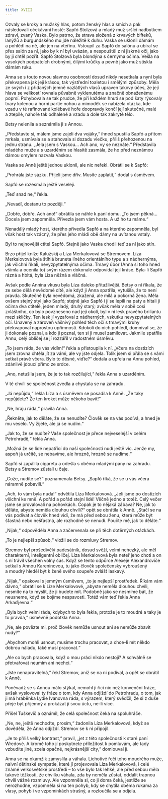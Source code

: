 ```yaml
---
title: XVIII
---
```


Ozvaly se kroky a mužský hlas, potom ženský hlas a smích a pak následovali očekávaní hosté: Sapfó Stolzová a mladý muž sršící nadbytkem zdraví, zvaný Vaska. Bylo patrno, že strava složená z krvavých bifteků, lanýžů a burgundského mu jde náležitě k duhu. Vaska se uklonil dámám a pohlédl na ně, ale jen na vteřinu. Vstoupil za Sapfó do salónu a ubíral se přes salón za ní, jako by k ní byl uvázán, a nespouštěl z ní jiskrné oči, jako by ji chtěl pozřít. Sapfó Stolzová byla blondýna s černýma očima. Vešla na vysokých podpatcích drobnými, čilými krůčky a pevně jako muž stiskla dámám ruku.

Anna se s touto novou slavnou osobností dosud nikdy nesetkala a nyní byla překvapena jak její krásou, tak výstřední toaletou i smělými způsoby. Měla ze svých i z přidaných jemně nazlátlých vlasů upraven takový účes, že její hlava se velikostí rovnala půvabně vyklenutému a značně obnaženému poprsí. Pohybovala se tak prudce, že při každém hnutí se pod šaty rýsovaly tvary kolenou a horní partie nohou a mimoděk se nabízela otázka, kde vzadu v té rafinované kolébavé hoře doopravdy končí její skutečné, malé a ztepilé, nahoře tak odhalené a vzadu a dole tak zakryté tělo.

Betsy nelenila a seznámila ji s Annou.

„Představte si, málem jsme zajeli dva vojáky,“ ihned spustila Sapfó a přitom mrkala, usmívala se a stahovala si dozadu vlečku, příliš přehozenou na jednu stranu. „Jela jsem s Vaskou… Ach ano, vy se neznáte.“ Představila mladého muže a s uzarděním se hlasitě zasmála, že ho před neznámou dámou omylem nazvala Vaskou.

Vaska se Anně ještě jednou uklonil, ale nic neřekl. Obrátil se k Sapfó:

„Prohrála jste sázku. Přijeli jsme dřív. Musíte zaplatit,“ dodal s úsměvem.

Sapfó se rozesmála ještě veseleji.

„Teď snad ne,“ řekla.

„Nevadí, dostanu to později.“

„Dobře, dobře. Ach ano!“ obrátila se náhle k paní domu. „To jsem pěkná… Docela jsem zapomněla. Přivezla jsem vám hosta. A už ho tu máme.“

Nenadálý mladý host, kterého přivedla Sapfó a na kterého zapomněla, byl však host tak vzácný, že přes jeho mládí obě dámy na uvítanou vstaly.

Byl to nejnovější ctitel Sapfó. Stejně jako Vaska chodil teď za ní jako stín.

Brzo přijel kníže Kalužskij a Líza Merkalovová se Stremovem. Líza Merkalovová byla štíhlá bruneta líného orientálního typu a s nádhernýma, jak všichni říkali, nevyzpytatelnýma očima. Tmavý úbor (Anna si toho hned všimla a ocenila to) svým rázem dokonale odpovídal její kráse. Byla-li Sapfó rázná a hbitá, byla Líza něžná a vláčná.

Avšak podle Annina vkusu byla Líza daleko přitažlivější. Betsy o ní říkala, že ze sebe dělá nevědomé dítě, ale když ji Anna spatřila, vytušila, že to není pravda. Skutečně byla nevědomá, zkažená, ale milá a pokorná žena. Měla ovšem stejný styl jako Sapfó; stejně jako Sapfó i jí se lepili na paty a hltali ji očima dva ctitelé, jeden mladý, druhý starý; avšak měla v sobě cosi zvláštního, co bylo povzneseno nad její okolí, byl v ní lesk pravého briliantu mezi sklíčky. Ten lesk jí vyzařoval z nádherných, vskutku nevyzpytatelných očí. Unavený a zároveň vášnivý pohled těch očí s tmavými kruhy překvapoval naprostou upřímností. Kdokoli do nich pohlédl, domníval se, že ji dokonale poznal, a kdo ji poznal, ten si ji musel zamilovat. Jakmile spatřila Annu, celý obličej se jí rozzářil v radostném úsměvu.

„To jsem ráda, že vás vidím!“ řekla a přistoupila k ní. „Včera na dostizích jsem zrovna chtěla jít za vámi, ale vy jste odjela. Tolik jsem si přála se s vámi setkat právě včera. Bylo to děsné, viďte?“ dodala a upřela na Annu pohled, zdánlivě jdoucí přímo ze srdce.

„Ano, netušila jsem, že je to tak rozčilující,“ řekla Anna s uzarděním.

V té chvíli se společnost zvedla a chystala se na zahradu.

„Já nepůjdu,“ řekla Líza a s úsměvem se posadila k Anně. „Že taky nepůjdete? Že ten kroket může někoho bavit!“

„Ne, hraju ráda,“ pravila Anna.

„Řekněte, jak to děláte, že se nenudíte? Člověk se na vás podívá, a hned je mu veselo. Vy žijete, ale já se nudím.“

„Jak to, že se nudíte? Vaše společnost je přece nejveselejší v celém Petrohradě,“ řekla Anna.

„Možná že se lidé nepatřící do naší společnosti nudí ještě víc. Jenže my, aspoň já určitě, se nebavíme, ale hrozně, hrozně se nudíme.“

Sapfó si zapálila cigaretu a odešla s oběma mladými pány na zahradu. Betsy a Stremov zůstali u čaje.

„Cože, nudíte se?“ poznamenala Betsy. „Sapfó říká, že se u vás včera náramně pobavili.“

„Ach, to vám byla nuda!“ odvětila Líza Merkalovová. „Jeli jsme po dostizích všichni ke mně. A pořád a pořád stejní lidé! Věčně jedno a totéž. Celý večer jsme se provalovali na pohovkách. Copak je to nějaká zábava? Ne, jak to děláte, abyste neměla dlouhou chvíli?“ opět se obrátila k Anně. „Stačí se na vás podívat a člověk hned vidí, že má před sebou ženu, která může být šťastná nebo nešťastná, ale rozhodně se nenudí. Poučte mě, jak to děláte.“

„Nijak,“ odpověděla Anna a začervenala se při těch dotěrných otázkách.

„To je nejlepší způsob,“ vložil se do rozmluvy Stremov.

Stremov byl prošedivělý padesátník, dosud svěží, velmi nehezký, ale měl charakterní, inteligentní obličej. Líza Merkalovová byla neteř jeho choti a on s ní trávil všechen volný čas. Když se tento odpůrce Alexeje Alexandroviče setkal s Annou Kareninovou, tu jako člověk společensky vybroušený a moudrý hleděl být k ženě svého soupeře zvlášť laskavý.

„Nijak,“ opakoval s jemným úsměvem, „to je nejlepší prostředek. Říkám vám dávno,“ obrátil se k Líze Merkalovové, „abyste neměla dlouhou chvíli, nesmíte na to myslit, že ji budete mít. Podobně jako se nesmíme bát, že neusneme, když se bojíme nespavosti. Totéž vám teď řekla Anna Arkaďjevna.“

„Byla bych velmi ráda, kdybych to byla řekla, protože je to moudré a taky je to pravda,“ úsměvně podotkla Anna.

„Ne, ale povězte mi, proč člověk nemůže usnout ani se nemůže zbavit nudy?“

„Abychom mohli usnout, musíme trochu pracovat, a chce-li mít někdo dobrou náladu, také musí pracovat.“

„Ale co bych pracovala, když o mou práci nikdo nestojí? A schválně se přetvařovat neumím ani nechci.“

„Jste nenapravitelná,“ řekl Stremov, aniž se na ni podíval, a opět se obrátil k Anně.

Poněvadž se s Annou málo stýkal, nemohl jí říci nic než konvenční fráze, avšak vyslovoval ty fráze o tom, kdy Anna odjíždí do Petrohradu, o tom, jak ji má hraběnka Lydie Ivanovna ráda, s výrazem, který svědčil, že si z duše přeje být příjemný a prokázat jí svou úctu, ne-li více.

Přišel Tuškevič a oznámil, že celá společnost čeká na spoluhráče.

„Ne, ne, ještě nechoďte, prosím,“ žadonila Líza Merkalovová, když se dověděla, že Anna odjíždí. Stremov se k ní připojil.

„Je to příliš velký kontrast,“ pravil, „jet z této společnosti k staré paní Wredové. A kromě toho jí poskytnete příležitost k pomluvám, ale tady vzbudíte jiné, zcela opačné, nejkrásnější city,“ domlouval jí.

Anna se na okamžik zamyslila a váhala. Lichotivé řeči toho moudrého muže, naivní dětinské sympatie, které jí projevovala Líza Merkalovová, i celé známé velkosvětské prostředí – to vše bylo tak lehké, ale před sebou měla takové těžkosti, že chvilku váhala, zda by neměla zůstat, oddálit trapnou chvíli vážné rozmluvy. Ale vzpomněla si, co ji doma čeká, jestliže se nerozhodne, vzpomněla si na ten pohyb, kdy se chytila oběma rukama za vlasy, pohyb i ve vzpomínkách strašný, a rozloučila se a odjela.
